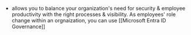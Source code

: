 - allows you to balance your organization's need for security & employee productivity with the right processes & visibility. As employees' role change within an orgnaization, you can use [[Microsoft Entra ID Governance]] 